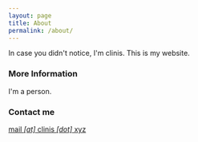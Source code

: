 ```yaml
---
layout: page
title: About
permalink: /about/
---
```


In case you didn't notice, I'm clinis. This is my website.

### More Information

I'm a person.

### Contact me

[mail *[at]* clinis *[dot]* xyz](mailto:mail@clinis.xyz)
